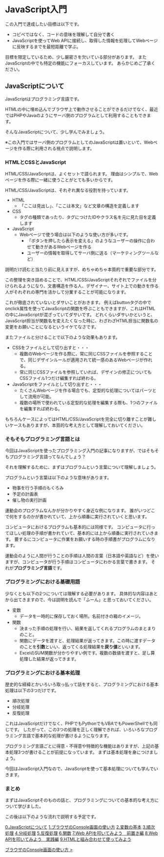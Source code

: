# JavaScript入門
この入門で達成したい目標は以下です。
- コピペではなく、コードの意味を理解して自分で書く
- JavaScriptを使ってWeb APIに接続し、取得した情報を処理してWebページに反映するまでを最短距離で学ぶ。

目標を限定しているため、少し厳密さを欠いている部分があります。
またJavaScriptの中でも特定の機能にフォーカスしています。
あらかじめご了承ください。


## JavaScriptについて
JavaScriptはプログラミング言語です。

HTMLの中に埋め込んでブラウザ上で動作させることができるだけでなく、最近ではPHPやJavaのようにサーバ側のプログラムとして利用することもできます。

そんなJavaScriptについて、少し学んでみましょう。

※この入門ではサーバ側のプログラムとしてのJavaScriptは置いといて、Webページを作る際に利用される視点で説明します。


### HTMLとCSSとJavaScript
HTML/CSS/JavaScriptは、よくセットで語られます。
理由はシンプルで、Webページを作る際に一緒に使うことがとても多いからです。

HTML/CSS/JavaScriptは、それぞれ異なる役割を持っています。

- HTML
  - 「ここは見出し」、「ここは本文」など文章の構造を定義します
- CSS
  - タグの種類であったり、タグにつけたIDやクラス名を元に見た目を定義します
- JavaScript
  - Webページで使う場合は以下のような使い方が多いです。
    - 「ボタンを押したら表示を変える」のようなユーザーの操作に合わせて動きがあるWebページを作る
    - ユーザーの情報を取得してサーバ側に送る（マーケティングツールなど）

説明だけ読むと当たり前に見えますが、めちゃめちゃ本質的で重要な部分です。

この整理を突き詰めることで、HTML/CSS/JavaScriptそれぞれでファイルを分けられるようになり、文書構造を作る人、デザイナー、サイト上での動きを作る人がそれぞれの専門を活かして分業することが可能になります。

これが徹底されていないとダサいことがおきます。
例えばbuttonタグの中でonclick属性を使ってJavaScriptの関数を呼ぶこともできますが、これはHTMLの中にJavaScriptが混ざっていてダサいです。
どれくらいダサいかというと、JavaScript担当が関数名を変えたくなった時に、わざわざHTML担当に関数名の変更をお願いことになるというイケてなさです。

またファイルと分けることで以下のような効果もあります。
- CSSをファイルとして切り出すと・・・
  - 複数のWebページを作る際に、常に同じCSSファイルを参照することで、同じデザインルールが適用されて統一感のあるWebページが作れる。
  - 常に同じCSSファイルを参照していれば、デザインの修正についてもCSSファイル1つだけ編集すれば終わる。
- JavaScriptをファイルとして切り出すと・・・
  - たくさんWebページを作る場合でも、定型的な処理についてはパーツとして流用が可能。
  - 複数の場所で使われている定型的な処理を編集する際も、1つのファイルを編集すれば終わる。


もちろんケースによってはHTML/CSS/JavaScriptを完全に切り離すことが難しいケースもありますが、本質的な考え方として理解しておいてください。


### そもそもプログラミング言語とは
今回はJavaScriptを使ったプログラミング入門の記事になりますが、ではそもそもプログラミング言語ってなんでしょう？

それを理解するために、まずはプログラムという言葉について理解しましょう。

プログラムという言葉は以下のような意味があります。
- 物事を行う手順のもくろみ
- 予定の計画表
- 催し物の実行計画

運動会のプログラムなんかが分かりやすく身近な例になります。
誰がいつどこで何をするのかが書かれていて、上から順番に実行されていくと思います。

コンピュータにおけるプログラムも基本的には同様です。
コンピュータに行ってほしい処理の手順が書かれていて、基本的には上から順番に実行されていきます。
要するにコンピュータに作業をお願いする時の手順書がプログラムになります。

運動会のように人間が行うことの手順は人間の言葉（日本語や英語など）を使いますが、コンピュータが行う手順はコンピュータにわかる言葉で書きます。
それが**プログラミング言語**です。


### プログラミングにおける基礎用語
少なくとも以下の2つについては理解する必要があります。
具体的な内容はあとから出てきますので、今は説明を読んで「ふーん」と思っておいてください。
- 変数
  - データを一時的に保存しておく場所。名前付きの箱のイメージ。
- 関数
  - 決まった手順の処理を行い、結果を返してくれるプログラムのまとまりのこと。
  - 関数にデータを渡すと、処理結果が返ってきます。この時に渡すデータのことを**引数**といい、返ってくる処理結果を**戻り値**といいます。
   - ExcelのSUM関数が分かりやすい例です。複数の数値を渡すと、足し算処理した結果が返ってきます。

### プログラミングにおける基本処理
歴史的な経緯とかいろいろ取っ払って話をすると、プログラミングにおける基本処理は以下の3つだけです。
- 順次処理
- 分岐処理
- 反復処理

これはJavaScriptだけでなく、PHPでもPythonでもVBAでもPowerShellでも同じです。
したがって、この3つの処理を正しく理解できれば、いろいろなプログラミング言語で基本的な処理が書けるようになります。

プログラミング言語ごとに得意・不得意や特徴的な機能はありますが、上記の基本処理3つが書けることが前提になっています。
まずは基本処理を身につけましょう。

今回はJavaScript入門なので、JavaScriptを使って基本処理についても学んでいきます。


### まとめ
まずはJavaScriptそのものの話と、プログラミングについての基本的な考え方について学びました。

この後は以下のような流れで説明する予定です。

[0.JavaScriptについて](./index.html)
[1.ブラウザのConsole画面の使い方](./index2.html)
[2.変数の基本](./index3.html)
[3.順次処理](./index4.html)
[4.分岐処理](./index5.html)
[5.反復処理](./index6.html)
[6.関数](./index7.html)
[7.Web APIを叩いてみよう　前置き編](./index8.html)
[8.Web APIを叩いてみよう　実践編](./index9.html)
[9.HTMLと組み合わせて使ってみよう](./index10.html)

[ブラウザのConsole画面の使い方 >](./index2.html)
